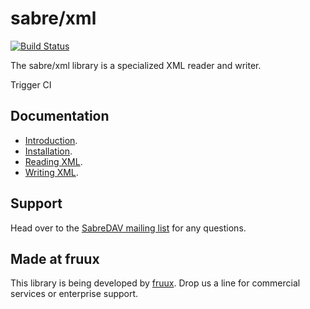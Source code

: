 sabre/xml
=========

[![Build Status](https://secure.travis-ci.org/sabre-io/xml.svg?branch=master)](http://travis-ci.org/sabre-io/xml)

The sabre/xml library is a specialized XML reader and writer.

Trigger CI

Documentation
-------------

* [Introduction](http://sabre.io/xml/).
* [Installation](http://sabre.io/xml/install/).
* [Reading XML](http://sabre.io/xml/reading/).
* [Writing XML](http://sabre.io/xml/writing/).


Support
-------

Head over to the [SabreDAV mailing list](http://groups.google.com/group/sabredav-discuss) for any questions.

Made at fruux
-------------

This library is being developed by [fruux](https://fruux.com/). Drop us a line for commercial services or enterprise support.

